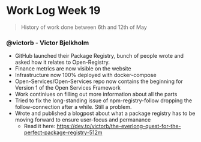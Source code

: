 # Work Log Week 19
> History of work done between 6th and 12th of May

### @victorb - Victor Bjelkholm

- GitHub launched their Package Registry, bunch of people wrote and asked
  how it relates to Open-Registry.
- Finance metrics are now visible on the website
- Infrastructure now 100% deployed with docker-compose
- Open-Services/Open-Services repo now contains the beginning for Version 1
  of the Open Services Framework
- Work continiues on filling out more information about all the parts
- Tried to fix the long-standing issue of npm-registry-follow dropping the
  follow-connection after a while. Still a problem.
- Wrote and published a blogpost about what a package registry has to be moving
  forward to ensure user-focus and permanance
  - Read it here: https://dev.to/victorb/the-everlong-quest-for-the-perfect-package-registry-512m
